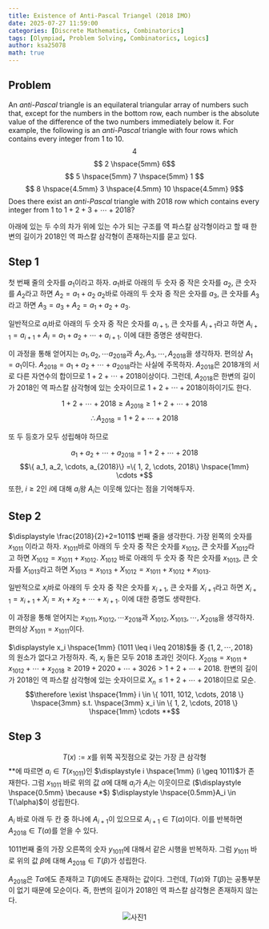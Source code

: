 ```yaml
---
title: Existence of Anti-Pascal Triangel (2018 IMO)
date: 2025-07-27 11:59:00
categories: [Discrete Mathematics, Combinatorics]
tags: [Olympiad, Problem Solving, Combinatorics, Logics]
author: ksa25078
math: true
---
```

## Problem
An *anti-Pascal* triangle is an equilateral triangular array of numbers such that, except for the numbers in the bottom row, each number is the absolute value of the difference of the two numbers immediately below it. For example, the following is an *anti-Pascal* triangle with four rows which contains every integer from $\displaystyle 1$ to $\displaystyle 10$.
$$ 4 $$
$$ 2 \hspace{5mm} 6$$
$$ 5 \hspace{5mm} 7 \hspace{5mm} 1 $$
$$ 8 \hspace{4.5mm} 3 \hspace{4.5mm} 10 \hspace{4.5mm} 9$$
Does there exist an *anti-Pascal* triangle with $\displaystyle 2018$ row which contains every integer from $\displaystyle 1$ to $\displaystyle 1+2+3+ \cdots +2018$?

아래에 있는 두 수의 차가 위에 있는 수가 되는 구조를 역 파스칼 삼각형이라고 할 때 한 변의 길이가 2018인 역 파스칼 삼각형이 존재하는지를 묻고 있다.

## Step 1
첫 번째 줄의 숫자를 $\displaystyle a_1$이라고 하자. $\displaystyle a_1$바로 아래의 두 숫자 중 작은 숫자를 $\displaystyle a_2$, 큰 숫자를 $\displaystyle A_2$라고 하면 $\displaystyle A_2=a_1+a_2$ $\displaystyle a_2$바로 아래의 두 숫자 중 작은 숫자를 $\displaystyle a_3$, 큰 숫자를 $\displaystyle A_3$라고 하면 $\displaystyle A_3=a_3+A_2=a_1+a_2+a_3$.

일반적으로 $\displaystyle a_i$바로 아래의 두 숫자 중 작은 숫자를 $\displaystyle a_{i+1}$, 큰 숫자를 $\displaystyle A_{i+1}$라고 하면 $\displaystyle A_{i+1}=a_{i+1}+A_i=a_1+a_2+\cdots+a_{i+1}$. 이에 대한 증명은 생략한다.

이 과정을 통해 얻어지는 $\displaystyle a_1, a_2, \cdots a_{2018}$과 $\displaystyle A_2, A_3, \cdots, A_{2018}$을 생각하자. 편의상 $\displaystyle A_1=a_1$이다. $\displaystyle A_{2018}=a_1+a_2+\cdots+a_{2018}$라는 사실에 주목하자. $\displaystyle A_{2018}$은 $\displaystyle 2018$개의 서로 다른 자연수의 합이므로 $\displaystyle 1+2+\cdots+2018$이상이다. 그런데, $\displaystyle A_{2018}$은 한변의 길이가 $\displaystyle 2018$인 역 파스칼 삼각형에 있는 숫자이므로 $\displaystyle 1+2+\cdots+2018$이하이기도 한다.

$$1+2+\cdots+2018 \geq A_{2018} \geq 1+2+\cdots+2018$$
$$\therefore A_{2018}=1+2+\cdots+{2018}$$

또 두 등호가 모두 성립해야 하므로

$$a_1+a_2+\cdots+a_{2018}=1+2+\cdots+2018$$
$$\{ a_1, a_2, \cdots, a_{2018}\} =\{ 1, 2, \cdots, 2018\} \hspace{1mm} \cdots *$$ 
또한, $\displaystyle i \geq 2$인 $\displaystyle i$에 대해 $\displaystyle a_i$왕 $\displaystyle A_i$는 이웃해 있다는 점을 기억해두자.

## Step 2
$\displaystyle \frac{2018}{2}+2=1011$ 번째 줄을 생각한다. 가장 왼쪽의 숫자를 $\displaystyle x_{1011}$ 이라고 하자. $\displaystyle x_{1011}$바로 아래의 두 숫자 중 작은 숫자를 $\displaystyle x_{1012}$, 큰 숫자를 $\displaystyle X_{1012}$라고 하면 $\displaystyle X_{1012}=x_{1011}+x_{1012}$. $\displaystyle X_{1012}$ 바로 아래의 두 숫자 중 작은 숫자를 $\displaystyle x_{1013}$, 큰 숫자를 $\displaystyle X_{1013}$라고 하면 $\displaystyle X_{1013}=x_{1013}+X_{1012}=x_{1011}+x_{1012}+x_{1013}$.

일반적으로 $\displaystyle x_i$바로 아래의 두 숫자 중 작은 숫자를 $\displaystyle x_{i+1}$, 큰 숫자를 $\displaystyle X_{i+1}$라고 하면 $\displaystyle X_{i+1}=x_{i+1}+X_i=x_1+x_2+\cdots+x_{i+1}$. 이에 대한 증명도 생략한다.

이 과정을 통해 얻어지는 $\displaystyle x_{1011}, x_{1012}, \cdots x_{2018}$과 $\displaystyle X_{1012}, X_{1013}, \cdots, X_{2018}$을 생각하자. 편의상 $\displaystyle X_{1011}=x_{1011}$이다. 

$\displaystyle x_i \hspace{1mm} (1011 \leq i \leq 2018)$들 중 $\displaystyle \{ 1, 2, \cdots, 2018 \}$
의 원소가 없다고 가정하자. 즉, $\displaystyle x_i$ 들은 모두 $\displaystyle 2018$ 초과인 것이다. $\displaystyle X_{2018}=x_{1011}+x_{1012}+\cdots+x_{2018} \geq 2019+2020+\cdots +3026 > 1+2+\cdots +2018$. 한변의 길이가 $\displaystyle 2018$인 역 파스칼 삼각형에 있는 숫자이므로 $\displaystyle X_n \leq 1+2+\cdots+2018$이므로 모순.
$$\therefore \exist \hspace{1mm} i \in \{ 1011, 1012, \cdots, 2018 \} \hspace{3mm} s.t. \hspace{3mm} x_i \in \{ 1, 2, \cdots, 2018 \} \hspace{1mm} \cdots **$$

## Step 3
$$T(x) := x 
\text{를 위쪽 꼭짓점으로 갖는 가장 큰 삼각형}$$
$\displaystyle **$에 따르면 $\displaystyle a_i \in T(x_{1011})$인 $\displaystyle i \hspace{1mm} (i \geq 1011)$가 존재한다. 그럼 $\displaystyle x_{1011}$ 바로 위의 값 $\displaystyle \alpha$에 대해 $\displaystyle a_i$가 $\displaystyle A_i$는 이웃이므로 ($\displaystyle \hspace{0.5mm} \because *$)    $\displaystyle \hspace{0.5mm}A_i \in T(\alpha)$이 성립한다. 

$\displaystyle A_i$ 바로 아래 두 칸 중 하나에 $\displaystyle A_{i+1}$이 있으므로 $\displaystyle A_{i+1} \in T(\alpha)$이다. 이를 반복하면 $\displaystyle A_{2018} \in T(\alpha)$를 얻을 수 있다.

$\displaystyle 1011$번째 줄의 가장 오른쪽의 숫자 $\displaystyle y_{1011}$에 대해서 같은 시행을 반복하자. 그럼 $\displaystyle y_{1011}$ 바로 위의 값 $\displaystyle \beta$에 대해 $\displaystyle A_{2018} \in T(\beta)$가 성립한다. 

$\displaystyle A_{2018}$은 $\displaystyle T{\alpha}$에도 존재하고 $\displaystyle T(\beta)$에도 존재하는 값이다. 그런데, $\displaystyle T(\alpha)$와 $\displaystyle T(\beta)$는 공통부분이 없기 때문에 모순이다. 즉, 한변의 길이가 $\displaystyle 2018$인 역 파스칼 삼각형은 존재하지 않는다.

<div align="center">
<img src="my_image.jpg" alt="사진1">
</div>
